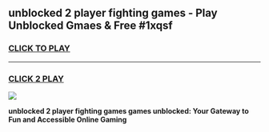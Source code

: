 
## unblocked 2 player fighting games - Play Unblocked Gmaes & Free #1xqsf
<h3>
<a href="https://premium.freeplayer.one?title=unblocked_2_player_fighting_games&ref=01M">CLICK TO PLAY</a></h3>
<hr>

<h3>
<a href="https://premium.freeplayer.one?title=unblocked_2_player_fighting_games&ref=01M">CLICK 2 PLAY</a>
  
</h3>

<a href="https://premium.freeplayer.one?title=unblocked_2_player_fighting_games&ref=01M"><img src="https://clearcache.store/games.png"></a>


**unblocked 2 player fighting games games unblocked: Your Gateway to Fun and Accessible Online Gaming**
